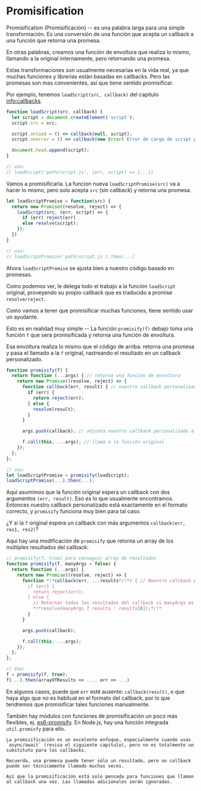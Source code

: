 # Promisification

Promisification (Promisificación) -- es una palabra larga para una simple transformación. Es una conversión de una función que acepta un callback a una función que retorna una promesa.

En otras palabras, creamos una función de envoltura que realiza lo mismo, llamando a la original internamente, pero retornando una promesa.

Estas transformaciones son usualmente necesarias en la vida real, ya que muchas funciones y librerías están basadas en callbacks. Pero las promesas son mas convenientes, así que tiene sentido promisificar.

Por ejemplo, tenemos `loadScript(src, callback)` del capitulo <info:callbacks>.

```js run
function loadScript(src, callback) {
  let script = document.createElement('script');
  script.src = src;

  script.onload = () => callback(null, script);
  script.onerror = () => callback(new Error(`Error de carga de script para ${src}`));

  document.head.append(script);
}

// uso:
// loadScript('path/script.js', (err, script) => {...})
```

Vamos a promisificarla. La funcion nueva `loadScriptPromise(src)` va a hacer lo mismo, pero solo acepta `src` (sin callback) y retorna una promesa.

```js
let loadScriptPromise = function(src) {
  return new Promise((resolve, reject) => {
    loadScript(src, (err, script) => {
      if (err) reject(err)
      else resolve(script);
    });
  })
}

// uso:
// loadScriptPromise('path/script.js').then(...)
```

Ahora `loadScriptPromise` se ajusta bien a nuestro código basado en promesas.

Como podemos ver, le delega todo el trabajo a la función `loadScript` original, proveyendo su propio callback que es traducido a promise `resolve/reject`.

Como vamos a tener que promisificar muchas funciones, tiene sentido usar un ayudante.

Esto es en realidad muy simple -- La función `promisify(f)` debajo toma una función `f` que sera promisificada y retorna una función de envoltura.

Esa envoltura realiza lo mismo que el código de arriba: retorna una promesa y pasa el llamado a la `f` original, rastreando el resultado en un callback personalizado.

```js
function promisify(f) {
  return function (...args) { // retorna una función de envoltura
    return new Promise((resolve, reject) => {
      function callback(err, result) { // nuestro callback personalizado para f
        if (err) {
          return reject(err);
        } else {
          resolve(result);
        }
      }

      args.push(callback); // adjunta nuestro callback personalizado al final de los argumentos

      f.call(this, ...args); // llama a la función original
    });
  };
};

// uso:
let loadScriptPromise = promisify(loadScript);
loadScriptPromise(...).then(...);
```

Aquí asumimos que la función original espera un callback con dos argumentos `(err, result)`. Eso es lo que usualmente encontramos. Entonces nuestro callback personalizado está exactamente en el formato correcto, y `promisify` funciona muy bien para tal caso.

¿Y si la `f` original espera un callback con más argumentos `callback(err, res1, res2)`?

Aquí hay una modificación de `promisify` que retorna un array de los múltiples resultados del callback:

```js
// promisify(f, true) para conseguir array de resultados
function promisify(f, manyArgs = false) {
  return function (...args) {
    return new Promise((resolve, reject) => {
      function *!*callback(err, ...results*/!*) { // Nuestro callback personalizado para f
        if (err) {
          return reject(err);
        } else {
          // Retornar todos los resultados del callback si manyArgs es especificado
          *!*resolve(manyArgs ? results : results[0]);*/!*
        }
      }

      args.push(callback);

      f.call(this, ...args);
    });
  };
};

// Uso:
f = promisify(f, true);
f(...).then(arrayOfResults => ..., err => ...)
```
En algunos casos, puede que `err` esté ausente: `callback(result)`, o que haya algo que no es habitual en el formato del callback, por lo que tendremos que promisificar tales funciones manualmente.

También hay módulos con funciones de promisificación un poco más flexibles, ej. [es6-promisify](https://github.com/digitaldesignlabs/es6-promisify). En Node.js, hay una función integrada `util.promisfy` para ello.

```smart
La promisificación es un excelente enfoque, especialmente cuando usas `async/await` (revisa el siguiente capitulo), pero no es totalmente un substituto para los callbacks.

Recuerda, una promesa puede tener sólo un resultado, pero un callback puede ser técnicamente llamado muchas veces.

Así que la promisificación está solo pensada para funciones que llaman al callback una vez. Las llamadas adicionales serán ignoradas.
```
